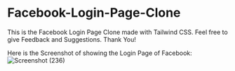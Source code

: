 # Facebook-Login-Page-Clone
This is the Facebook Login Page Clone made with Tailwind CSS. Feel free to give Feedback and Suggestions. Thank You!


Here is the Screenshot of showing the Login Page of Facebook:![Screenshot (236)](https://user-images.githubusercontent.com/67833888/204289686-77a796d5-1299-4af1-bcc6-dad22656852d.png)

